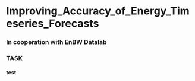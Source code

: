 # Improving_Accuracy_of_Energy_Timeseries_Forecasts

### In cooperation with EnBW Datalab

### TASK 
#### test
